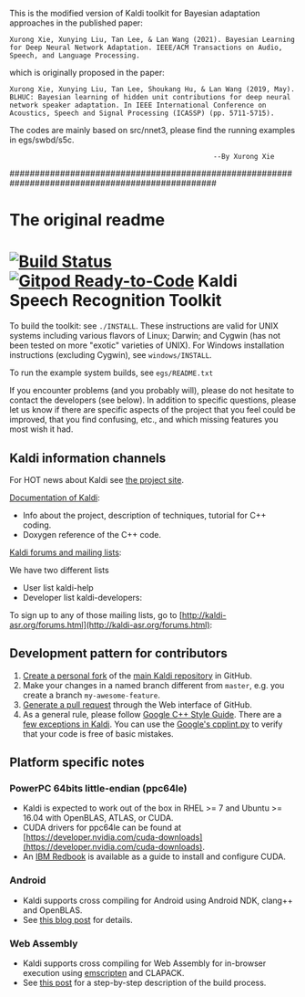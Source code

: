 This is the modified version of Kaldi toolkit for Bayesian adaptation approaches in the published paper:

	Xurong Xie, Xunying Liu, Tan Lee, & Lan Wang (2021). Bayesian Learning for Deep Neural Network Adaptation. IEEE/ACM Transactions on Audio, Speech, and Language Processing.
	
which is originally proposed in the paper:

	Xurong Xie, Xunying Liu, Tan Lee, Shoukang Hu, & Lan Wang (2019, May). BLHUC: Bayesian learning of hidden unit contributions for deep neural network speaker adaptation. In IEEE International Conference on Acoustics, Speech and Signal Processing (ICASSP) (pp. 5711-5715).

The codes are mainly based on src/nnet3, please find the running examples in egs/swbd/s5c.


                                                      --By Xurong Xie
                                                                                             
#################################################################################################
# The original readme


[![Build Status](https://travis-ci.com/kaldi-asr/kaldi.svg?branch=master)](https://travis-ci.com/kaldi-asr/kaldi)
[![Gitpod Ready-to-Code](https://img.shields.io/badge/Gitpod-Ready--to--Code-blue?logo=gitpod)](https://gitpod.io/#https://github.com/kaldi-asr/kaldi) 
Kaldi Speech Recognition Toolkit
================================

To build the toolkit: see `./INSTALL`.  These instructions are valid for UNIX
systems including various flavors of Linux; Darwin; and Cygwin (has not been
tested on more "exotic" varieties of UNIX).  For Windows installation
instructions (excluding Cygwin), see `windows/INSTALL`.

To run the example system builds, see `egs/README.txt`

If you encounter problems (and you probably will), please do not hesitate to
contact the developers (see below). In addition to specific questions, please
let us know if there are specific aspects of the project that you feel could be
improved, that you find confusing, etc., and which missing features you most
wish it had.

Kaldi information channels
--------------------------

For HOT news about Kaldi see [the project site](http://kaldi-asr.org/).

[Documentation of Kaldi](http://kaldi-asr.org/doc/):
- Info about the project, description of techniques, tutorial for C++ coding.
- Doxygen reference of the C++ code.

[Kaldi forums and mailing lists](http://kaldi-asr.org/forums.html):

We have two different lists
- User list kaldi-help
- Developer list kaldi-developers:

To sign up to any of those mailing lists, go to
[http://kaldi-asr.org/forums.html](http://kaldi-asr.org/forums.html):


Development pattern for contributors
------------------------------------

1. [Create a personal fork](https://help.github.com/articles/fork-a-repo/)
   of the [main Kaldi repository](https://github.com/kaldi-asr/kaldi) in GitHub.
2. Make your changes in a named branch different from `master`, e.g. you create
   a branch `my-awesome-feature`.
3. [Generate a pull request](https://help.github.com/articles/creating-a-pull-request/)
   through the Web interface of GitHub.
4. As a general rule, please follow [Google C++ Style Guide](https://google.github.io/styleguide/cppguide.html).
   There are a [few exceptions in Kaldi](http://kaldi-asr.org/doc/style.html).
   You can use the [Google's cpplint.py](https://raw.githubusercontent.com/google/styleguide/gh-pages/cpplint/cpplint.py)
   to verify that your code is free of basic mistakes.

Platform specific notes
-----------------------

### PowerPC 64bits little-endian (ppc64le)

- Kaldi is expected to work out of the box in RHEL >= 7 and Ubuntu >= 16.04 with
  OpenBLAS, ATLAS, or CUDA.
- CUDA drivers for ppc64le can be found at [https://developer.nvidia.com/cuda-downloads](https://developer.nvidia.com/cuda-downloads).
- An [IBM Redbook](https://www.redbooks.ibm.com/abstracts/redp5169.html) is
  available as a guide to install and configure CUDA.

### Android

- Kaldi supports cross compiling for Android using Android NDK, clang++ and
  OpenBLAS.
- See [this blog post](http://jcsilva.github.io/2017/03/18/compile-kaldi-android/)
  for details.

### Web Assembly

- Kaldi supports cross compiling for Web Assembly for in-browser execution
  using [emscripten](https://emscripten.org/) and CLAPACK.
- See [this post](https://gitlab.inria.fr/kaldi.web/kaldi-wasm/-/wikis/build_details.md)
  for a step-by-step description of the build process.
